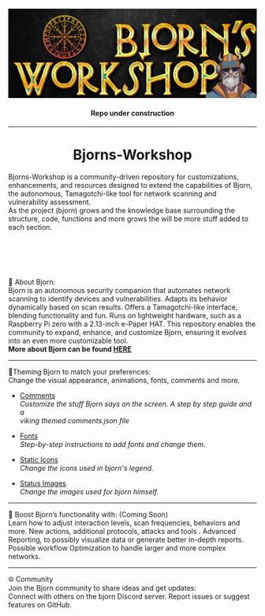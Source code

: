 ![Header](Images/BjornsWorkshop.png)
<br>
<div align="center">
<h4>Repo under construction</h4>
</div>

  ---
  

<div align="center">
  <h1>Bjorns-Workshop</h1>
</div>

Bjorns-Workshop is a community-driven repository for customizations, enhancements, and resources designed to extend the capabilities of Bjorn, the autonomous, Tamagotchi-like tool for network scanning and vulnerability assessment.<br>
As the project (bjorn) grows and the knowledge base surrounding the structure, code, functions and more grows the will be more stuff added to each section. 



<p align="center"> <img src="https://github.com/ATOMNFT/CM-Box/blob/main/Images/Repolike.svg"> </p>


🌟 About Bjorn:
<br>
Bjorn is an autonomous security companion that automates network scanning to identify devices and vulnerabilities.
Adapts its behavior dynamically based on scan results.
Offers a Tamagotchi-like interface, blending functionality and fun.
Runs on lightweight hardware, such as a Raspberry Pi zero with a 2.13-inch e-Paper HAT.
This repository enables the community to expand, enhance, and customize Bjorn, ensuring it evolves into an even more customizable tool.<br>
**More about Bjorn can be found <a href=https://github.com/infinition/Bjorn>HERE</a>**
___

🎨Theming Bjorn to match your preferences:
<br>
Change the visual appearance, animations, fonts, comments and more.
<br>

- [Comments](https://github.com/ATOMNFT/Bjorns-Workshop/tree/main/Comments)  
   *Customize the stuff Bjorn says on the screen. A step by step guide and a <br> viking themed comments.json file*

- [Fonts](#fonts)  
   *Step-by-step instructions to add fonts and change them.*

- [Static Icons](#icons)  
   *Change the icons used in bjorn's legend.*

- [Status Images](https://github.com/ATOMNFT/Bjorns-Workshop/tree/main/Status%20Images)  
   *Change the images used for bjorn himself.*

--- 


🚀 Boost Bjorn’s functionality with: (Coming Soon)
<br>
Learn how to adjust interaction levels, scan frequencies, behaviors and more.
New actions, additional protocols, attacks and tools .
Advanced Reporting, to possibly visualize data or generate better in-depth reports.
Possible workflow Optimization to handle larger and more complex networks.

---

🌐 Community
<br>
Join the Bjorn community to share ideas and get updates:
<br>
Connect with others on the bjorn Discord server.
Report issues or suggest features on GitHub.
